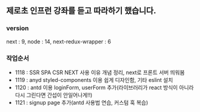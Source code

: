 ## 제로초 인프런 강좌를 듣고 따라하기 했습니다.

### version

next : 9,
node : 14,
next-redux-wrapper : 6

### 작업순서

- 1118 : SSR SPA CSR NEXT 사용 이유 개념 정리, next로 프론트 서버 띄워봄
- 1119 : anyd styled-components 이용 쉽게 디자인함, 기타 eslint 설치
- 1120 : antd 이용 loginForm, userForm 추가(라이브러리가 react 방식이 아니라 다시 그린다면 간섭이 안일어나게!!)
- 1121 : signup page 추가(antd 사용법 연습, 커스텀 훅 복습)
